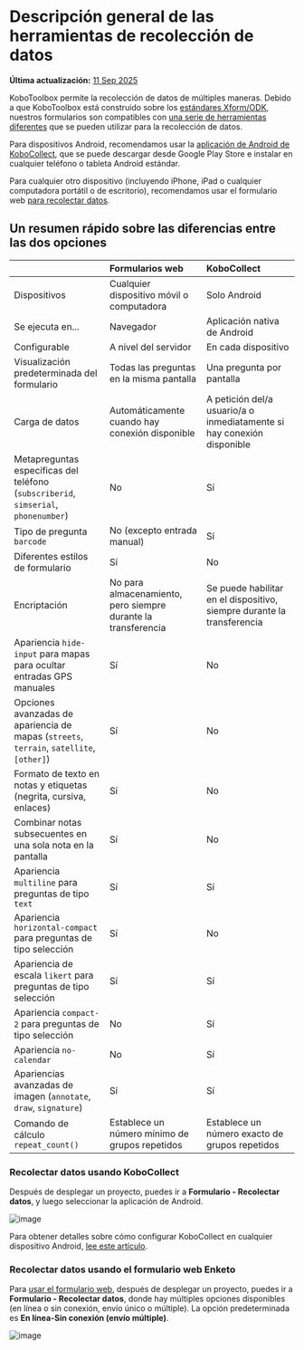 # Descripción general de las herramientas de recolección de datos
**Última actualización:** <a href="https://github.com/kobotoolbox/docs/blob/53c2e7dae53b8450c51194fb49c7d915fe735012/source/data-collection-tools.md" class="reference">11 Sep 2025</a>

KoboToolbox permite la recolección de datos de múltiples maneras. Debido a que KoboToolbox está
construido sobre los [estándares Xform/ODK](https://xlsform.org), nuestros formularios son
compatibles con
[una serie de herramientas diferentes](https://xlsform.org/en/#tools-that-support-xlsforms)
que se pueden utilizar para la recolección de datos.

Para dispositivos Android, recomendamos usar
la [aplicación de Android de KoboCollect](https://play.google.com/store/apps/details?id=org.koboc.collect.android&hl=en_US),
que se puede descargar desde Google Play Store e instalar en cualquier
teléfono o tableta Android estándar.

Para cualquier otro dispositivo (incluyendo iPhone, iPad o cualquier computadora portátil o de escritorio), 
recomendamos usar el formulario web [para recolectar datos](data_through_webforms.md).

## Un resumen rápido sobre las diferencias entre las dos opciones

| &nbsp;                                                                         | Formularios web                                    | KoboCollect                                            |
| :----------------------------------------------------------------------------- | :------------------------------------------------- | :----------------------------------------------------- |
| Dispositivos                                                                   | Cualquier dispositivo móvil o computadora          | Solo Android                                           |
| Se ejecuta en...                                                               | Navegador                                          | Aplicación nativa de Android                           |
| Configurable                                                                   | A nivel del servidor                               | En cada dispositivo                                    |
| Visualización predeterminada del formulario                                    | Todas las preguntas en la misma pantalla           | Una pregunta por pantalla                              |
| Carga de datos                                                                 | Automáticamente cuando hay conexión disponible     | A petición del/a usuario/a o inmediatamente si hay conexión disponible |
| Metapreguntas específicas del teléfono (`subscriberid`, `simserial`, `phonenumber`) | No                                          | Sí                                                     |
| Tipo de pregunta `barcode`                                                     | No (excepto entrada manual)                        | Sí                                                     |
| Diferentes estilos de formulario                                               | Sí                                                 | No                                                     |
| Encriptación                                                                   | No para almacenamiento, pero siempre durante la transferencia | Se puede habilitar en el dispositivo, siempre durante la transferencia |
| Apariencia `hide-input` para mapas para ocultar entradas GPS manuales          | Sí                                                 | No                                                     |
| Opciones avanzadas de apariencia de mapas (`streets`, `terrain`, `satellite`, `[other]`) | Sí                                      | No                                                     |
| Formato de texto en notas y etiquetas (negrita, cursiva, enlaces)              | Sí                                                 | No                                                     |
| Combinar notas subsecuentes en una sola nota en la pantalla                    | Sí                                                 | No                                                     |
| Apariencia `multiline` para preguntas de tipo `text`                           | Sí                                                 | Sí                                                     |
| Apariencia `horizontal-compact` para preguntas de tipo selección               | Sí                                                 | No                                                     |
| Apariencia de escala `likert` para preguntas de tipo selección                 | Sí                                                 | Sí                                                     |
| Apariencia `compact-2` para preguntas de tipo selección                        | No                                                 | Sí                                                     |
| Apariencia `no-calendar`                                                       | No                                                 | Sí                                                     |
| Apariencias avanzadas de imagen (`annotate`, `draw`, `signature`)              | Sí                                                 | Sí                                                     |
| Comando de cálculo `repeat_count()`                                            | Establece un número mínimo de grupos repetidos     | Establece un número exacto de grupos repetidos         |

### Recolectar datos usando KoboCollect

Después de desplegar un proyecto, puedes ir a **Formulario - Recolectar datos**, y luego
seleccionar la aplicación de Android.

![image](/images/data_collection_tool/KoboCollect.gif)

Para obtener detalles sobre cómo configurar KoboCollect en cualquier dispositivo Android,
[lee este artículo](kobocollect_on_android_latest.md).

### Recolectar datos usando el formulario web Enketo

Para [usar el formulario web](data_through_webforms.md), después de desplegar un proyecto, puedes
ir a **Formulario - Recolectar datos**, donde hay múltiples opciones disponibles (en línea o sin conexión, envío
único o múltiple). La opción predeterminada es **En línea-Sin conexión
(envío múltiple)**.

![image](/images/data_collection_tool/Webform.gif)